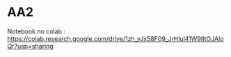 # AA2

Notebook no colab : https://colab.research.google.com/drive/1zh_vJx58F09_JrHlul41W9IItOJAloQr?usp=sharing

